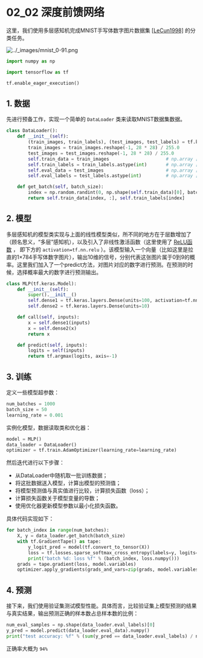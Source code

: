 # 02_02 深度前馈网络

这里，我们使用多层感知机完成MNIST手写体数字图片数据集 [[LeCun1998\]](https://tf.wiki/zh/models.html#lecun1998) 的分类任务。

![../_images/mnist_0-91.png](assets/mnist_0-91.png)

```python
import numpy as np

import tensorflow as tf

tf.enable_eager_execution()
```

## 1. 数据

先进行预备工作，实现一个简单的 `DataLoader` 类来读取MNIST数据集数据。

```python
class DataLoader():
    def __init__(self):
        (train_images, train_labels), (test_images, test_labels) = tf.keras.datasets.mnist.load_data()
        train_images = train_images.reshape(-1, 28 * 28) / 255.0
        test_images = test_images.reshape(-1, 28 * 28) / 255.0
        self.train_data = train_images                     # np.array [55000, 784]
        self.train_labels = train_labels.astype(int)       # np.array [55000] of !!int32!!
        self.eval_data = test_images                       # np.array [10000, 784]
        self.eval_labels = test_labels.astype(int)         # np.array [10000] of !!int32!!

    def get_batch(self, batch_size):
        index = np.random.randint(0, np.shape(self.train_data)[0], batch_size)
        return self.train_data[index, :], self.train_labels[index]
```

## 2. 模型

多层感知机的模型类实现与上面的线性模型类似，所不同的地方在于层数增加了（顾名思义，“多层”感知机），以及引入了非线性激活函数（这里使用了 [ReLU函数](https://zh.wikipedia.org/wiki/%E7%BA%BF%E6%80%A7%E6%95%B4%E6%B5%81%E5%87%BD%E6%95%B0) ， 即下方的 `activation=tf.nn.relu` ）。该模型输入一个向量（比如这里是拉直的1×784手写体数字图片），输出10维的信号，分别代表这张图片属于0到9的概率。这里我们加入了一个predict方法，对图片对应的数字进行预测。在预测的时候，选择概率最大的数字进行预测输出。

```python
class MLP(tf.keras.Model):
    def __init__(self):
        super().__init__()
        self.dense1 = tf.keras.layers.Dense(units=100, activation=tf.nn.relu)
        self.dense2 = tf.keras.layers.Dense(units=10)

    def call(self, inputs):
        x = self.dense1(inputs)
        x = self.dense2(x)
        return x

    def predict(self, inputs):
        logits = self(inputs)
        return tf.argmax(logits, axis=-1)
```

## 3. 训练

定义一些模型超参数：

```python
num_batches = 1000
batch_size = 50
learning_rate = 0.001
```

实例化模型，数据读取类和优化器：

```python
model = MLP()
data_loader = DataLoader()
optimizer = tf.train.AdamOptimizer(learning_rate=learning_rate)
```

然后迭代进行以下步骤：

- 从DataLoader中随机取一批训练数据；
- 将这批数据送入模型，计算出模型的预测值；
- 将模型预测值与真实值进行比较，计算损失函数（loss）；
- 计算损失函数关于模型变量的导数；
- 使用优化器更新模型参数以最小化损失函数。

具体代码实现如下：

```python
for batch_index in range(num_batches):
    X, y = data_loader.get_batch(batch_size)
    with tf.GradientTape() as tape:
        y_logit_pred = model(tf.convert_to_tensor(X))
        loss = tf.losses.sparse_softmax_cross_entropy(labels=y, logits=y_logit_pred)
        print("batch %d: loss %f" % (batch_index, loss.numpy()))
    grads = tape.gradient(loss, model.variables)
    optimizer.apply_gradients(grads_and_vars=zip(grads, model.variables))
```

## 4. 预测

接下来，我们使用验证集测试模型性能。具体而言，比较验证集上模型预测的结果与真实结果，输出预测正确的样本数占总样本数的比例：

```python
num_eval_samples = np.shape(data_loader.eval_labels)[0]
y_pred = model.predict(data_loader.eval_data).numpy()
print("test accuracy: %f" % (sum(y_pred == data_loader.eval_labels) / num_eval_samples))
```

正确率大概为 `94%`

